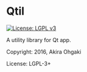 # Qtil

[![License: LGPL v3](https://img.shields.io/badge/License-LGPL%20v3-blue.svg)](https://www.gnu.org/licenses/lgpl-3.0)

A utility library for Qt app.

Copyright: 2016, Akira Ohgaki

License: LGPL-3+
